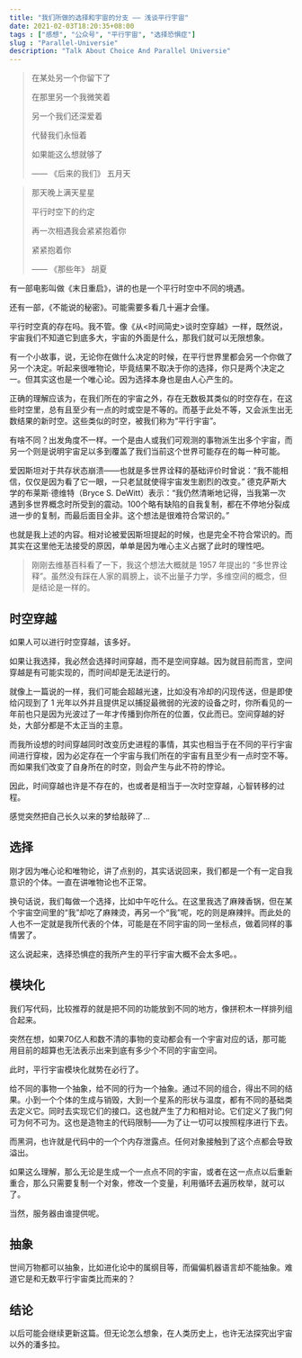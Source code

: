 ```yaml
---
title: "我们所做的选择和宇宙的分支 —— 浅谈平行宇宙"
date: 2021-02-03T18:20:35+08:00
tags : ["感想", "公众号", "平行宇宙", "选择恐惧症"]
slug : "Parallel-Universie"
description: "Talk About Choice And Parallel Universie"
---
```


> 在某处另一个你留下了
>
> 在那里另一个我微笑着
>
> 另一个我们还深爱着
>
> 代替我们永恒着
>
> 如果能这么想就够了
>
> —— 《后来的我们》 五月天

> 那天晚上满天星星
>
> 平行时空下的约定
>
> 再一次相遇我会紧紧抱着你
>
> 紧紧抱着你
>
> —— 《那些年》 胡夏

有一部电影叫做《末日重启》，讲的也是一个平行时空中不同的境遇。

还有一部，《不能说的秘密》。可能需要多看几十遍才会懂。

平行时空真的存在吗。我不管。像《从\<时间简史\>谈时空穿越》一样，既然说，宇宙我们不知道它到底多大，宇宙的外面是什么，那我们就可以无限想象。

有一个小故事，说，无论你在做什么决定的时候，在平行世界里都会另一个你做了另一个决定。听起来很唯物论，毕竟结果不取决于你的选择，你只是两个决定之一。但其实这也是一个唯心论。因为选择本身也是由人心产生的。

正确的理解应该为，在我们所在的宇宙之外，存在无数极其类似的时空存在，在这些时空里，总有且至少有一点的时或空是不等的。而基于此处不等，又会派生出无数结果的新时空。这些类似的时空，被我们称为“平行宇宙”。

有啥不同？出发角度不一样。一个是由人或我们可观测的事物派生出多个宇宙，而另一个则是说明宇宙足以多到覆盖了我们当前这个世界可能存在的每一种可能。

爱因斯坦对于共存状态崩溃——也就是多世界诠释的基础评价时曾说：“我不能相信，仅仅是因为看了它一眼，一只老鼠就使得宇宙发生剧烈的改变。” 德克萨斯大学的布莱斯·德维特（Bryce S. DeWitt）表示：“我仍然清晰地记得，当我第一次遇到多世界概念时所受到的震动。100个略有缺陷的自我复制，都在不停地分裂成进一步的复制，而最后面目全非。这个想法是很难符合常识的。”

也就是我上述的内容。相对论被爱因斯坦提起的时候，也是完全不符合常识的。而其实在这里他无法接受的原因，单单是因为唯心主义占据了此时的理性吧。

> 刚刚去维基百科看了一下，我这个想法大概就是 1957 年提出的 “多世界诠释”。虽然没有踩在人家的肩膀上，谈不出量子力学，多维空间的概念，但是结论是一样的。

## 时空穿越
如果人可以进行时空穿越，该多好。

如果让我选择，我必然会选择时间穿越，而不是空间穿越。因为就目前而言，空间穿越是有可能实现的，而时间却是无法逆行的。

就像上一篇说的一样，我们可能会超越光速，比如没有冷却的闪现传送，但是即使给闪现到了 1 光年以外并且提供足以捕捉最微弱的光波的设备之时，你所看见的一年前也只是因为光波过了一年才传播到你所在的位置，仅此而已。空间穿越的好处，大部分都是不太正当的主意。

而我所设想的时间穿越同时改变历史进程的事情，其实也相当于在不同的平行宇宙间进行穿梭，因为必定存在一个宇宙与我们所在的宇宙有且至少有一点时空不等。而如果我们改变了自身所在的时空，则会产生与此不符的悖论。

因此，时间穿越也许是不存在的，也或者是相当于一次时空穿越，心智转移的过程。


感觉突然把自己长久以来的梦给敲碎了…

## 选择
刚才因为唯心论和唯物论，讲了点别的，其实话说回来，我们都是一个有一定自我意识的个体。一直在讲唯物论也不正常。

换句话说，我们每做一个选择，比如中午吃什么。在这里我选了麻辣香锅，但在某个宇宙空间里的“我”却吃了麻辣烫，再另一个“我”呢，吃的则是麻辣拌。而此处的人也不一定就是我所代表的个体，可能是在不同宇宙的同一坐标点，做着同样的事情罢了。

这么说起来，选择恐惧症的我所产生的平行宇宙大概不会太多吧。。

## 模块化
我们写代码，比较推荐的就是把不同的功能放到不同的地方，像拼积木一样排列组合起来。

突然在想，如果70亿人和数不清的事物的变动都会有一个宇宙对应的话，那可能用目前的超算也无法表示出来到底有多少个不同的宇宙空间。

此时，平行宇宙模块化就势在必行了。

给不同的事物一个抽象，给不同的行为一个抽象。通过不同的组合，得出不同的结果。小到一个个体的生成与销毁，大到一个星系的形状与温度，都有不同的基础类去定义它。同时去实现它们的接口。这也就产生了力和相对论。它们定义了我门何可为何不可为。这也是造物主的代码限制——为了让一切可以按照程序进行下去。

而黑洞，也许就是代码中的一个个内存泄露点。任何对象接触到了这个点都会导致溢出。

如果这么理解，那么无论是生成一个一点点不同的宇宙，或者在这一点点以后重新重合，那么只需要复制一个对象，修改一个变量，利用循环去遍历枚举，就可以了。

当然，服务器由谁提供呢。

## 抽象
世间万物都可以抽象，比如进化论中的属纲目等，而偏偏机器语言却不能抽象。难道它是和无数平行宇宙类比而来的？

## 结论
以后可能会继续更新这篇。但无论怎么想象，在人类历史上，也许无法探究出宇宙以外的潘多拉。
